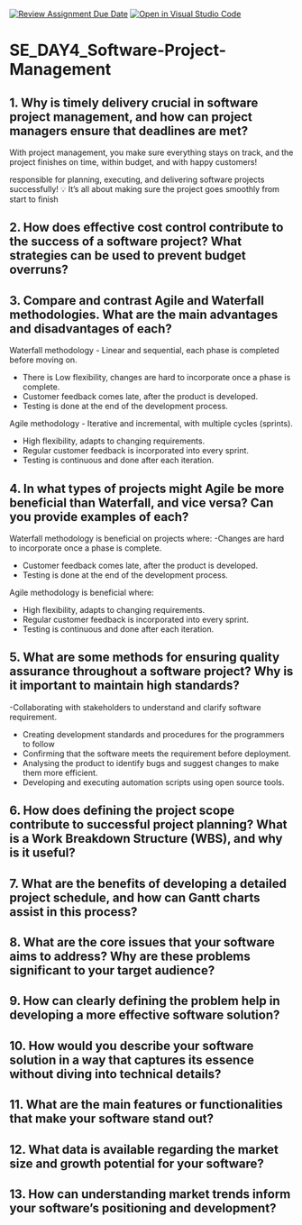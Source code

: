[![Review Assignment Due Date](https://classroom.github.com/assets/deadline-readme-button-22041afd0340ce965d47ae6ef1cefeee28c7c493a6346c4f15d667ab976d596c.svg)](https://classroom.github.com/a/9pw6JKcu)
[![Open in Visual Studio Code](https://classroom.github.com/assets/open-in-vscode-2e0aaae1b6195c2367325f4f02e2d04e9abb55f0b24a779b69b11b9e10269abc.svg)](https://classroom.github.com/online_ide?assignment_repo_id=18683662&assignment_repo_type=AssignmentRepo)
# SE_DAY4_Software-Project-Management
## 1. Why is timely delivery crucial in software project management, and how can project managers ensure that deadlines are met?

With project management, you make sure everything stays on track, and the project finishes on time, within budget, and with happy customers! 

responsible for planning, executing, and delivering software projects successfully! 💡
It’s all about making sure the project goes smoothly from start to finish



## 2. How does effective cost control contribute to the success of a software project? What strategies can be used to prevent budget overruns?



## 3. Compare and contrast Agile and Waterfall methodologies. What are the main advantages and disadvantages of each?

Waterfall methodology - Linear and sequential, each phase is completed before moving on. 
- There is Low flexibility,
 changes are hard to incorporate once a phase is complete.
 - Customer feedback comes late, after the product is developed.
 - Testing is done at the end of the development process.


Agile methodology - Iterative and incremental, with multiple cycles (sprints). 
- High flexibility, adapts to changing requirements. 
- Regular customer feedback is incorporated into every sprint. 
- Testing is continuous and done after each iteration.



## 4. In what types of projects might Agile be more beneficial than Waterfall, and vice versa? Can you provide examples of each?

Waterfall methodology is beneficial on projects where:
 -Changes are hard to incorporate once a phase is complete.
 - Customer feedback comes late, after the product is developed.
 - Testing is done at the end of the development process.


Agile methodology is beneficial where:
- High flexibility, adapts to changing requirements. 
- Regular customer feedback is incorporated into every sprint. 
- Testing is continuous and done after each iteration.



## 5. What are some methods for ensuring quality assurance throughout a software project? Why is it important to maintain high standards?

-Collaborating with stakeholders to understand and clarify software requirement.
 - Creating development standards and procedures for the programmers to follow
 - Confirming that the software meets the requirement before deployment. 
- Analysing the product to identify bugs and suggest changes to make them more efficient. 
- Developing and executing automation scripts using open source tools.



## 6. How does defining the project scope contribute to successful project planning? What is a Work Breakdown Structure (WBS), and why is it useful?



## 7. What are the benefits of developing a detailed project schedule, and how can Gantt charts assist in this process?




## 8. What are the core issues that your software aims to address? Why are these problems significant to your target audience?



## 9. How can clearly defining the problem help in developing a more effective software solution?



## 10. How would you describe your software solution in a way that captures its essence without diving into technical details?




## 11. What are the main features or functionalities that make your software stand out?




## 12. What data is available regarding the market size and growth potential for your software?




## 13. How can understanding market trends inform your software’s positioning and development?
